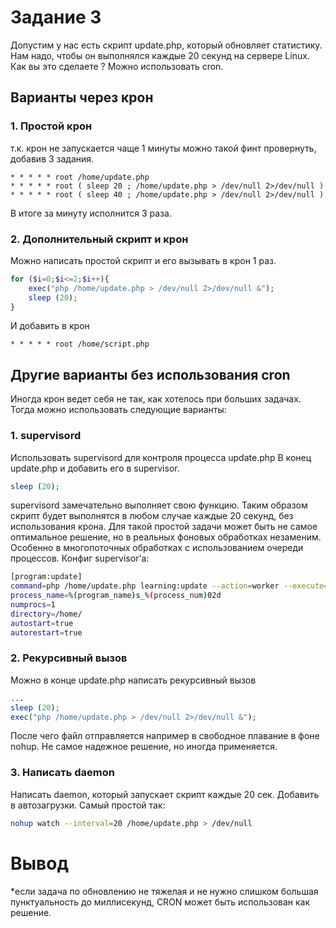 # Задание 3
Допустим у нас есть скрипт update.php, который обновляет статистику. Нам надо, чтобы он выполнялся каждые 20 секунд на сервере Linux. Как вы это сделаете ? Можно использовать cron.

## Варианты через крон
### 1. Простой крон
 т.к. крон не запускается чаще 1 минуты можно такой финт провернуть, добавив 3 задания.
 ```cron
* * * * * root /home/update.php
* * * * * root ( sleep 20 ; /home/update.php > /dev/null 2>/dev/null )
* * * * * root ( sleep 40 ; /home/update.php > /dev/null 2>/dev/null )
```
В итоге за минуту исполнится 3 раза. 

### 2. Дополнительный скрипт и крон
Можно написать простой скрипт и его вызывать в крон 1 раз.
```php
for ($i=0;$i<=2;$i++){
	exec("php /home/update.php > /dev/null 2>/dev/null &");
	sleep (20);
}
```
И добавить в крон
```cron
* * * * * root /home/script.php
```

## Другие варианты без использования cron
Иногда крон ведет себя не так, как хотелось при больших задачах. Тогда можно использовать следующие варианты:
### 1. supervisord
Использовать supervisord для контроля процесса update.php
В конец update.php и добавить его в supervisor.
```php
sleep (20);
```
supervisord замечательно выполняет свою функцию. Таким образом скрипт будет выполнятся в любом случае каждые 20 секунд, без использования крона. Для такой простой задачи может быть не самое оптимальное решение, но в реальных фоновых обработках незаменим. Особенно в многопоточных обработках с использованием очереди процессов.
Конфиг supervisor'а:
```bash
[program:update]
command=php /home/update.php learning:update --action=worker --execute=1
process_name=%(program_name)s_%(process_num)02d
numprocs=1
directory=/home/
autostart=true
autorestart=true
```

### 2. Рекурсивный вызов
Можно в конце update.php 
написать рекурсивный вызов
```php
...
sleep (20);
exec("php /home/update.php > /dev/null 2>/dev/null &");
```
После чего файл отправляется например в свободное плавание в фоне nohup.
Не самое надежное решение, но иногда применяется.

### 3. Написать daemon 
Написать daemon, который запускает скрипт каждые 20 сек. Добавить в автозагрузки.
Самый простой так:
```bash
nohup watch --interval=20 /home/update.php > /dev/null
```

# Вывод
*если задача по обновлению не тяжелая и не нужно слишком большая пунктуальность до миллисекунд, CRON может быть использован как решение.
